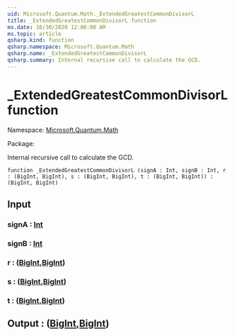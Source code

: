 ```yaml
---
uid: Microsoft.Quantum.Math._ExtendedGreatestCommonDivisorL
title: _ExtendedGreatestCommonDivisorL function
ms.date: 10/30/2020 12:00:00 AM
ms.topic: article
qsharp.kind: function
qsharp.namespace: Microsoft.Quantum.Math
qsharp.name: _ExtendedGreatestCommonDivisorL
qsharp.summary: Internal recursive call to calculate the GCD.
---
```


# _ExtendedGreatestCommonDivisorL function

Namespace: [Microsoft.Quantum.Math](xref:Microsoft.Quantum.Math)

Package: [](https://nuget.org/packages/)


Internal recursive call to calculate the GCD.

```qsharp
function _ExtendedGreatestCommonDivisorL (signA : Int, signB : Int, r : (BigInt, BigInt), s : (BigInt, BigInt), t : (BigInt, BigInt)) : (BigInt, BigInt)
```


## Input

### signA : [Int](xref:microsoft.quantum.lang-ref.int)




### signB : [Int](xref:microsoft.quantum.lang-ref.int)




### r : ([BigInt](xref:microsoft.quantum.lang-ref.bigint),[BigInt](xref:microsoft.quantum.lang-ref.bigint))




### s : ([BigInt](xref:microsoft.quantum.lang-ref.bigint),[BigInt](xref:microsoft.quantum.lang-ref.bigint))




### t : ([BigInt](xref:microsoft.quantum.lang-ref.bigint),[BigInt](xref:microsoft.quantum.lang-ref.bigint))





## Output : ([BigInt](xref:microsoft.quantum.lang-ref.bigint),[BigInt](xref:microsoft.quantum.lang-ref.bigint))


